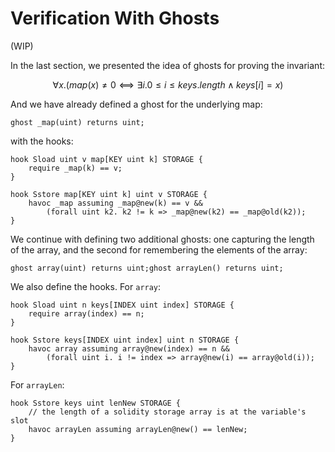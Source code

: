 Verification With Ghosts
========================

(WIP)

In the last section, we presented the idea of ghosts for proving the invariant:

$$∀x.(map(x)≠0⟺∃i.0≤i≤keys.length∧keys[i]=x)$$

And we have already defined a ghost for the underlying map:

```cvl
ghost _map(uint) returns uint;
```

with the hooks:

```cvl
hook Sload uint v map[KEY uint k] STORAGE {
    require _map(k) == v;
}

hook Sstore map[KEY uint k] uint v STORAGE {
    havoc _map assuming _map@new(k) == v &&
        (forall uint k2. k2 != k => _map@new(k2) == _map@old(k2));
}
```

We continue with defining two additional ghosts: one capturing the length of the array, and the second for remembering the elements of the array:

```cvl
ghost array(uint) returns uint;ghost arrayLen() returns uint;
```

We also define the hooks. For `array`:

```cvl
hook Sload uint n keys[INDEX uint index] STORAGE {
    require array(index) == n;
}

hook Sstore keys[INDEX uint index] uint n STORAGE {
    havoc array assuming array@new(index) == n &&
        (forall uint i. i != index => array@new(i) == array@old(i));
}
```

For `arrayLen`:

```cvl
hook Sstore keys uint lenNew STORAGE {
    // the length of a solidity storage array is at the variable's slot
    havoc arrayLen assuming arrayLen@new() == lenNew;
}
```
